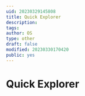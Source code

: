 ```yaml
---
uid: 20230329145808
title: Quick Explorer
description: 
tags: 
author: OS
type: other
draft: false
modified: 20230330170420
public: yes
---
```


# Quick Explorer